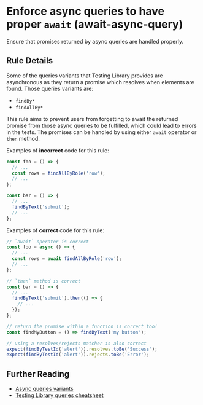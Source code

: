 # Enforce async queries to have proper `await` (await-async-query)

Ensure that promises returned by async queries are handled properly.

## Rule Details

Some of the queries variants that Testing Library provides are
asynchronous as they return a promise which resolves when elements are
found. Those queries variants are:

- `findBy*`
- `findAllBy*`

This rule aims to prevent users from forgetting to await the returned
promise from those async queries to be fulfilled, which could lead to
errors in the tests. The promises can be handled by using either `await`
operator or `then` method.

Examples of **incorrect** code for this rule:

```js
const foo = () => {
  // ...
  const rows = findAllByRole('row');
  // ...
};

const bar = () => {
  // ...
  findByText('submit');
  // ...
};
```

Examples of **correct** code for this rule:

```js
// `await` operator is correct
const foo = async () => {
  // ...
  const rows = await findAllByRole('row');
  // ...
};

// `then` method is correct
const bar = () => {
  // ...
  findByText('submit').then(() => {
    // ...
  });
};

// return the promise within a function is correct too!
const findMyButton = () => findByText('my button');

// using a resolves/rejects matcher is also correct
expect(findByTestId('alert')).resolves.toBe('Success');
expect(findByTestId('alert')).rejects.toBe('Error');
```

## Further Reading

- [Async queries variants](https://testing-library.com/docs/dom-testing-library/api-queries#findby)
- [Testing Library queries cheatsheet](https://testing-library.com/docs/dom-testing-library/cheatsheet#queries)
